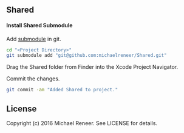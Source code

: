 ## Shared

#### Install Shared Submodule

Add [submodule][] in git.

```bash
cd "<Project Directory>"
git submodule add "git@github.com:michaelreneer/Shared.git"
```

Drag the Shared folder from Finder into the Xcode Project Navigator.

Commit the changes.

```bash
git commit -am "Added Shared to project."
```

## License

Copyright (c) 2016 Michael Reneer. See LICENSE for details.

[submodule]: http://git-scm.com/book/en/Git-Tools-Submodules "Submodule"
